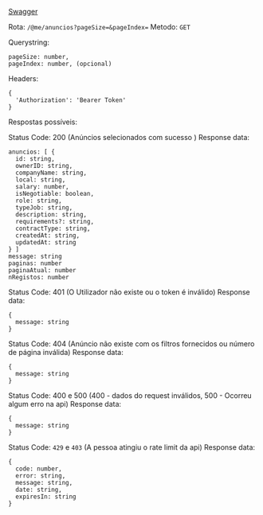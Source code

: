 [Swagger](https://portugaljobs.diogomarques.dev/api/docs/static/index.html#/Utilizadores/obterAnunciosUtilizador)

Rota: `/@me/anuncios?pageSize=&pageIndex=`
Metodo: `GET`

Querystring:
```
pageSize: number,
pageIndex: number, (opcional)
```

Headers:
```
{
  'Authorization': 'Bearer Token'
}
```

Respostas possíveis:

Status Code: 200 (Anúncios selecionados com sucesso )
Response data:
```
anuncios: [ {
  id: string,
  ownerID: string,
  companyName: string,
  local: string,
  salary: number,
  isNegotiable: boolean,
  role: string,
  typeJob: string,
  description: string,
  requirements?: string,
  contractType: string,
  createdAt: string,
  updatedAt: string
} ]
message: string 
paginas: number 
paginaAtual: number
nRegistos: number
```

Status Code: 401 (O Utilizador não existe ou o token é inválido)
Response data:
```
{
  message: string
}
```

Status Code: 404 (Anúncio não existe com os filtros fornecidos ou número de página inválida)
Response data:
```
{
  message: string
}
```

Status Code: 400 e 500 (400 - dados do request inválidos, 500 - Ocorreu algum erro na api)
Response data: 
```
{
  message: string 
}
```

Status Code: `429` e `403` (A pessoa atingiu o rate limit da api)
Response data:
```
{
  code: number,
  error: string,
  message: string,
  date: string,
  expiresIn: string
}
``` 